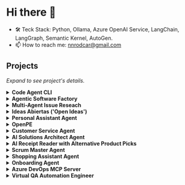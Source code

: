 # Hi there 👋

- 🛠️ Teck Stack: Python, Ollama, Azure OpenAI Service, LangChain, LangGraph, Semantic Kernel, AutoGen.
- 📫 How to reach me: nnrodcar@gmail.com

## Projects

*Expand to see project's details.*

<details>
<summary><a><b>Code Agent CLI</b></a></summary>

<div><b>Teck Stack:</b>Python, OpenAI</div>

</details>

<details>
<summary><a><b>Agentic Software Factory</b></a></summary>

<div><b>Teck Stack:</b>Python, Semantic Kernel, Azure AI Agent Service, Claude Code, Codex, Cosmos DB</div>

</details>

<details>
<summary><a><b>Multi-Agent Issue Reseach</b></a></summary>

<div><b>Teck Stack:</b>Python, Autogen, Magentic-One</div>

</details>

<details>
<summary><a><b>Ideas Abiertas ('Open Ideas')</b></a></summary>

<div><b>Teck Stack:</b>Python, Ollama (Gemma 2 - 27B), LangChain (Prompt Engineering, Structure Outputs), LangGraph (LLM Discussion)</div>

</details>

<details>
<summary><a><b>Personal Assistant Agent</b></a></summary>

<div><b>Teck Stack:</b>Gemini API, Python, Cloud Run Functions, Google Calendar API</div>

</details>

<details>
<summary><a><b>OpenPE</b></a></summary>

<div><b>Teck Stack:</b>Python</div>

</details>

<details>
<summary><a><b>Customer Service Agent</b></a></summary>

<div><b>Teck Stack:</b>Gemini API, Python, Cloud Run Functions</div>

</details>

<details>
<summary><a><b>AI Solutions Architect Agent</b></a></summary>

<div><b>Teck Stack:</b>Gemini API, Python, Cloud Run Functions</div>

</details>

<details>
<summary><a><b>AI Receipt Reader with Alternative Product Picks</b></a></summary>

<div><b>Teck Stack:</b>RAG, Milvus Lite, Gemini API - Multimodal, Python, Gradio, Airflow, ETL</div>

</details>

<details>
<summary><a><b>Scrum Master Agent</b></a></summary>

<div><b>Teck Stack:</b>Gemini API, Python, Cloud Run Functions</div>

</details>

<details>
<summary><a><b>Shopping Assistant Agent</b></a></summary>

<div><b>Teck Stack:</b>RAG, Milvus Lite, Gemini API, Python, Cloud Run Functions</div>

</details>

<details>
<summary><a><b>Onboarding Agent</b></a></summary>

<div><b>Teck Stack:</b>Google Storage, Gemini API, Python, Cloud Run Functions</div>

</details>

<details>
<summary><a><b>Azure DevOps MCP Server</b></a></summary>

<div><b>Teck Stack:</b>Semantic Kernel</div>

</details>

<details>
<summary><a><b>Virtual QA Automation Engineer</b></a></summary>

<div><b>Teck Stack:</b>Python, OpenAI, NVIDIA AgentIQ</div>

</details>

<!--## Technology-->


<!--<details>
<summary>Project 2:</summary>

Project's Details

</details>

<details>
<summary>Project 3: </summary>

Project's Details

</details>

<details>
<summary>Project 4: </summary>

Project's Details

</details>

## Other Projects

*I've also worked on mobile and web development (front-end and back-end)*

<details>
<summary>Project 1</summary>

Project's Details

</details>

<details>
<summary>Project 1</summary>

Project's Details

</details>

<details>
<summary>Project 1</summary>

Project's Details

</details>

<details>
<summary>Project 1</summary>

Project's Details

</details>
-->
<!--
**rodcar/rodcar** is a ✨ _special_ ✨ repository because its `README.md` (this file) appears on your GitHub profile.

Here are some ideas to get you started:

- 🔭 I’m currently working on ...
- 🌱 I’m currently learning ...
- 👯 I’m looking to collaborate on ...
- 🤔 I’m looking for help with ...
- 💬 Ask me about ...
- 📫 How to reach me: ...
- 😄 Pronouns: ...
- ⚡ Fun fact: ...
-->
